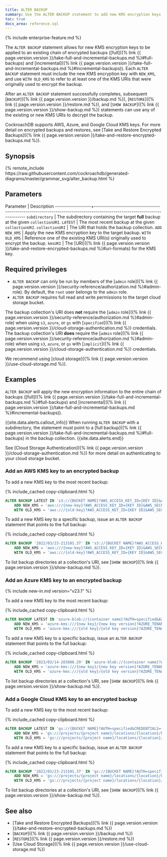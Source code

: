 ```yaml
---
title: ALTER BACKUP
summary: Use the ALTER BACKUP statement to add new KMS encryption keys to backups.
toc: true
docs_area: reference.sql
---
```


{% include enterprise-feature.md %}

The `ALTER BACKUP` statement allows for new KMS encryption keys to be applied to an existing chain of encrypted backups ([full]({% link {{ page.version.version }}/take-full-and-incremental-backups.md %}#full-backups) and [incremental]({% link {{ page.version.version }}/take-full-and-incremental-backups.md %}#incremental-backups)). Each `ALTER BACKUP` statement must include the new KMS encryption key with `NEW_KMS`, and use `WITH OLD_KMS` to refer to at least one of the KMS URIs that were originally used to encrypt the backup.

After an `ALTER BACKUP` statement successfully completes, subsequent [`BACKUP`]({% link {{ page.version.version }}/backup.md %}), [`RESTORE`]({% link {{ page.version.version }}/restore.md %}), and [`SHOW BACKUP`]({% link {{ page.version.version }}/show-backup.md %}) statements can use any of the existing or new KMS URIs to decrypt the backup.

CockroachDB supports AWS, Azure, and Google Cloud KMS keys. For more detail on encrypted backups and restores, see [Take and Restore Encrypted Backups]({% link {{ page.version.version }}/take-and-restore-encrypted-backups.md %}).

## Synopsis

<div>
{% remote_include https://raw.githubusercontent.com/cockroachdb/generated-diagrams/master/grammar_svg/alter_backup.html %}
</div>

## Parameters

Parameter         | Description
------------------+-------------------------------------------------------------------------------------------------------------------------
`subdirectory`    | The subdirectory containing the target **full** backup at the given `collectionURI`.
`LATEST`          | The most recent backup at the given `collectionURI`.
`collectionURI`   | The URI that holds the backup collection.
`ADD NEW_KMS`     | Apply the new KMS encryption key to the target backup.
`WITH OLD_KMS`    | Reference one of the existing KMS URI(s) originally used to encrypt the backup.
`kmsURI`          | The [URI]({% link {{ page.version.version }}/take-and-restore-encrypted-backups.md %}#uri-formats) for the KMS key.

## Required privileges

- `ALTER BACKUP` can only be run by members of the [`admin` role]({% link {{ page.version.version }}/security-reference/authorization.md %}#admin-role). By default, the `root` user belongs to the `admin` role.
- `ALTER BACKUP` requires full read and write permissions to the target cloud storage bucket.

The backup collection's URI does **not** require the [`admin` role]({% link {{ page.version.version }}/security-reference/authorization.md %}#admin-role) when using `s3`, `azure`, or `gs` with [`specified`]({% link {{ page.version.version }}/cloud-storage-authentication.md %}) credentials. The backup collection's URI **does** require the [`admin` role]({% link {{ page.version.version }}/security-reference/authorization.md %}#admin-role) when using `s3`, `azure`, or `gs` with [`implicit`]({% link {{ page.version.version }}/cloud-storage-authentication.md %}) credentials.

We recommend using [cloud storage]({% link {{ page.version.version }}/use-cloud-storage.md %}).

## Examples

`ALTER BACKUP` will apply the new encryption information to the entire chain of backups ([full]({% link {{ page.version.version }}/take-full-and-incremental-backups.md %}#full-backups) and [incremental]({% link {{ page.version.version }}/take-full-and-incremental-backups.md %}#incremental-backups)).

{{site.data.alerts.callout_info}}
When running `ALTER BACKUP` with a subdirectory, the statement must point to a [full backup]({% link {{ page.version.version }}/take-full-and-incremental-backups.md %}#full-backups) in the backup collection.
{{site.data.alerts.end}}

See [Cloud Storage Authentication]({% link {{ page.version.version }}/cloud-storage-authentication.md %}) for more detail on authenticating to your cloud storage bucket.

### Add an AWS KMS key to an encrypted backup

To add a new KMS key to the most recent backup:

{% include_cached copy-clipboard.html %}
~~~ sql
ALTER BACKUP LATEST IN 's3://{BUCKET NAME}?AWS_ACCESS_KEY_ID={KEY ID}&AWS_SECRET_ACCESS_KEY={SECRET ACCESS KEY}'
    ADD NEW_KMS = 'aws:///{new-key}?AWS_ACCESS_KEY_ID={KEY ID}&AWS_SECRET_ACCESS_KEY={SECRET ACCESS KEY}&REGION={location}'
    WITH OLD_KMS = 'aws:///{old-key}?AWS_ACCESS_KEY_ID={KEY ID}&AWS_SECRET_ACCESS_KEY={SECRET ACCESS KEY}&REGION={location}';
~~~

To add a new KMS key to a specific backup, issue an `ALTER BACKUP` statement that points to the full backup:

{% include_cached copy-clipboard.html %}
~~~ sql
ALTER BACKUP '2022/03/23-213101.37' IN 's3://{BUCKET NAME}?AWS_ACCESS_KEY_ID={KEY ID}&AWS_SECRET_ACCESS_KEY={SECRET ACCESS KEY}'
    ADD NEW_KMS = 'aws:///{new-key}?AWS_ACCESS_KEY_ID={KEY ID}&AWS_SECRET_ACCESS_KEY={SECRET ACCESS KEY}&REGION={location}'
    WITH OLD_KMS = 'aws:///{old-key}?AWS_ACCESS_KEY_ID={KEY ID}&AWS_SECRET_ACCESS_KEY={SECRET ACCESS KEY}&REGION={location}';
~~~

To list backup directories at a collection's URI, see [`SHOW BACKUP`]({% link {{ page.version.version }}/show-backup.md %}).

### Add an Azure KMS key to an encrypted backup

{% include new-in.md version="v23.1" %}

To add a new KMS key to the most recent backup:

{% include_cached copy-clipboard.html %}
~~~ sql
ALTER BACKUP LATEST IN 'azure-blob://{container name}?AUTH=specified&AZURE_ACCOUNT_NAME={account name}&AZURE_CLIENT_ID={client ID}&AZURE_CLIENT_SECRET={client secret}&AZURE_TENANT_ID={tenant ID}'
    ADD NEW_KMS = 'azure-kms:///{new key}/{new key version}?AZURE_TENANT_ID={tenant ID}&AZURE_CLIENT_ID={client ID}&AZURE_CLIENT_SECRET={client secret}&AZURE_VAULT_NAME={key vault name}'
    WITH OLD_KMS = 'azure-kms:///{old key}/{old key version}?AZURE_TENANT_ID={tenant ID}&AZURE_CLIENT_ID={client ID}&AZURE_CLIENT_SECRET={client secret}&AZURE_VAULT_NAME={key vault name}';
~~~

To add a new KMS key to a specific backup, issue an `ALTER BACKUP` statement that points to the full backup:

{% include_cached copy-clipboard.html %}
~~~ sql
ALTER BACKUP '2023/03/14-203808.29' IN 'azure-blob://{container name}?AUTH=specified&AZURE_ACCOUNT_NAME={account name}&AZURE_CLIENT_ID={client ID}&AZURE_CLIENT_SECRET={client secret}&AZURE_TENANT_ID={tenant ID}'
    ADD NEW_KMS = 'azure-kms:///{new key}/{new key version}?AZURE_TENANT_ID={tenant ID}&AZURE_CLIENT_ID={client ID}&AZURE_CLIENT_SECRET={client secret}&AZURE_VAULT_NAME={key vault name}'
    WITH OLD_KMS = 'azure-kms:///{old key}/{old key version}?AZURE_TENANT_ID={tenant ID}&AZURE_CLIENT_ID={client ID}&AZURE_CLIENT_SECRET={client secret}&AZURE_VAULT_NAME={key vault name}';
~~~

To list backup directories at a collection's URI, see [`SHOW BACKUP`]({% link {{ page.version.version }}/show-backup.md %}).

### Add a Google Cloud KMS key to an encrypted backup

To add a new KMS key to the most recent backup:

{% include_cached copy-clipboard.html %}
~~~ sql
ALTER BACKUP LATEST IN 'gs://{BUCKET NAME}?AUTH=specified&CREDENTIALS={ENCODED KEY}'
    ADD NEW_KMS = 'gs:///projects/{project name}/locations/{location}/keyRings/{key ring name}/cryptoKeys/{new key}?AUTH=specified&CREDENTIALS={encoded key}'
    WITH OLD_KMS = 'gs:///projects/{project name}/locations/{location}/keyRings/{key ring name}/cryptoKeys/{old key}?AUTH=specified&CREDENTIALS={encoded key}';
~~~

To add a new KMS key to a specific backup, issue an `ALTER BACKUP` statement that points to the full backup:

{% include_cached copy-clipboard.html %}
~~~ sql
ALTER BACKUP '2022/03/23-213101.37' IN 'gs://{BUCKET NAME}?AUTH=specified&CREDENTIALS={ENCODED KEY}'
    ADD NEW_KMS = 'gs:///projects/{project name}/locations/{location}/keyRings/{key ring name}/cryptoKeys/{new key}?AUTH=specified&CREDENTIALS={encoded key}'
    WITH OLD_KMS = 'gs:///projects/{project name}/locations/{location}/keyRings/{key ring name}/cryptoKeys/{old key}?AUTH=specified&CREDENTIALS={encoded key}';
~~~

To list backup directories at a collection's URI, see [`SHOW BACKUP`]({% link {{ page.version.version }}/show-backup.md %}).

## See also

- [Take and Restore Encrypted Backups]({% link {{ page.version.version }}/take-and-restore-encrypted-backups.md %})
- [`BACKUP`]({% link {{ page.version.version }}/backup.md %})
- [`RESTORE`]({% link {{ page.version.version }}/restore.md %})
- [Use Cloud Storage]({% link {{ page.version.version }}/use-cloud-storage.md %})
